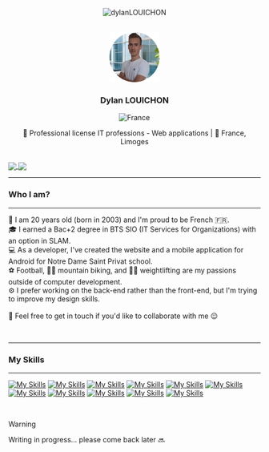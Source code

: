 <a name="readme-top"></a>

<p align="center"> <img src="https://komarev.com/ghpvc/?username=DylanLOUICHON&label=Profile%20views&color=0e75b6&style=flat" alt="dylanLOUICHON" /> </p>

<!-- En tête -->
<br />
<div align="center">
    <img src="images/pp-modified.png" alt="Logo" width="100" height="100">

  <h3 align="center">Dylan LOUICHON</h3>

![France](https://raw.githubusercontent.com/stevenrskelton/flag-icon/master/png/16/country-4x3/fr.png "France")
  

  <p align="center">
    🏫 Professional license IT professions - Web applications | 📍 France, Limoges
  </p>

</div>

<!-- [![LinkedIn][linkedin-shield]][linkedin-url]
[![instagram][instagram-shield]][instagram-url]
[![facebook][facebook-shield]][facebook-url]
[![gmail][gmail-shield]][gmail-url]
[![portfolio][portfolio-shield]][portfolio-url]
[![discord][discord-shield]][discord-url]
[![teams][teams-shield]][teams-url]
[![googledev][googledev-shield]][googledev-url]
[![guilded][guilded-shield]][guilded-url] -->

<br />

<a href="#">
  <img align="center" src="https://github-readme-stats.vercel.app/api?username=DylanLOUICHON&show_icons=true&theme=radicals" />
</a>
<a href="#">
  <img align="center" src="https://github-readme-stats.vercel.app/api/top-langs/?username=DylanLOUICHON&layout=compact" />
</a>

<hr>

### Who I am?

<hr>

🎂 I am 20 years old (born in 2003) and I'm proud to be French 🇫🇷.<br />
🎓 I earned a Bac+2 degree in BTS SIO (IT Services for Organizations) with an option in SLAM.<br />
💻 As a developer, I've created the website and a mobile application for Android for Notre Dame Saint Privat school.<br />
⚽ Football, 🚴‍♂️ mountain biking, and 🏋️‍♂️ weightlifting are my passions outside of computer development.<br />
⚙️ I prefer working on the back-end rather than the front-end, but I'm trying to improve my design skills.<br />
<br />
💬 Feel free to get in touch if you'd like to collaborate with me 😉

<br />
<div></div>
<hr>

### My Skills

<hr>

[![My Skills](https://skillicons.dev/icons?i=html)](https://html.com/)
[![My Skills](https://skillicons.dev/icons?i=css)](https://www.css3.com/)
[![My Skills](https://skillicons.dev/icons?i=js)](https://www.javascript.com/)
[![My Skills](https://skillicons.dev/icons?i=php)](https://www.php.net/)
[![My Skills](https://skillicons.dev/icons?i=bootstrap)](https://getbootstrap.com)
[![My Skills](https://skillicons.dev/icons?i=tailwind&theme=light)](https://tailwindcss.com/)
[![My Skills](https://skillicons.dev/icons?i=py&theme=light)](https://www.python.org/)
[![My Skills](https://skillicons.dev/icons?i=java&theme=light)](https://www.java.com/fr/)
[![My Skills](https://skillicons.dev/icons?i=androidstudio&theme=light)](https://developer.android.com/studio)
[![My Skills](https://skillicons.dev/icons?i=vscode&theme=light)](https://code.visualstudio.com/)
[![My Skills](https://skillicons.dev/icons?i=wordpress)](https://wordpress.org/)


<br />


> [!WARNING]
> Writing in progress... please come back later 🔜





<!-- Contact -->
[linkedin-shield]: https://img.shields.io/badge/Linkedin-0769AD?style=for-the-badge&logo=linkedin&logoColor=white
[linkedin-url]: https://linkedin.com/in/dylanlouichon

[instagram-shield]: https://img.shields.io/badge/Instagram-e22658?style=for-the-badge&logo=instagram&logoColor=white
[instagram-url]: https://instagram.com/dylan.lchn

[facebook-shield]: https://img.shields.io/badge/Facebook-1738e4?style=for-the-badge&logo=facebook&logoColor=white
[facebook-url]: https://facebook.com/dylanlouichon

[gmail-shield]: https://img.shields.io/badge/Gmail-a01506?style=for-the-badge&logo=gmail&logoColor=white
[gmail-url]: mailto:dylanlouichon@gmail.com

[portfolio-shield]: https://img.shields.io/badge/Portfolio%20(temp.%20closed)-259b07?style=for-the-badge&logo=planet&logoColor=white
[portfolio-url]: #

[discord-shield]: https://img.shields.io/badge/dylan.lchn-313338?style=for-the-badge&logo=discord&logoColor=white
[discord-url]: #

[teams-shield]: https://img.shields.io/badge/Dylan%20LOUICHON-5D5BD4?style=for-the-badge&logo=microsoftteams&logoColor=white
[teams-url]: #

[googledev-shield]: https://img.shields.io/badge/Google%20Developer-EA4335?style=for-the-badge&logo=google&logoColor=white
[googledev-url]: https://g.dev/louichondylan

[guilded-shield]: https://img.shields.io/badge/Guilded-ceb300?style=for-the-badge&logo=guilded&logoColor=white
[guilded-url]: #

